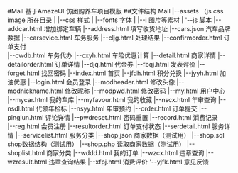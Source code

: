 #Mall 基于AmazeUI
 仿团购养车项目模版
##文件结构
     Mall
		 |--assets  （js css image 所在目录
		 |  |--css 样式
		 |  |--fonts 字体
		 |  |--i 图片等素材
		 |  '--js 脚本
		 |--addcar.html           增加绑定车辆
		 |--address.html          填写收货地址
		 |--cars.json             汽车品牌数据
		 |--carsevice.html        车务服务 
		 |--cljg.html             处理结果
		 |--confirmorder.html     订单支付	
		 |--cwdb.html             车务代办
		 |--cxyh.html             车险优惠计算
		 |--detail.html           商家详情
		 |--detailorder.html      订单详情
		 |--djq.html              代金券
		 |--fbqj.html             发表评价
		 |--forget.html           找回密码
		 |--index.html            首页
		 |--jfdh.html             积分兑换
		 |--jyyh.html             加油优惠
		 |--login.html            会员登录
		 |--modheader.html        修改头像
		 |--modnickname.html      修改昵称
		 |--modpwd.html           修改密码
		 |--my.html               用户中心
		 |--mycar.html            我的车库
		 |--myfavour.html         我的收藏
		 |--nscx.html             年审查询
		 |--nsdl.html             代领年检标
		 |--nsyy.html             年审预约
		 |--order.html            订单提交
		 |--pinglun.html          评论详情
		 |--pwdreset.html         密码重置
		 |--record.html           消费记录    
		 |--reg.html              会员注册
		 |--resultorder.html      订单支付状态
		 |--serdetail.html        服务详情
		 |--servicelist.html      服务分类
		 |--shop.json             商家数据（测试用）
		 |--shop.sql              shop数据结构（测试用）
		 |--shop.php              读取商家数据（测试用）
		 |--shoplist.html         商家分类
		 |--wddd.html             我的订单
		 |--wzcx.html             违章查询
		 |--wzresult.html         违章查询结果
		 |--xfpj.html             消费评价
		 '--yjfk.html             意见反馈
		 


